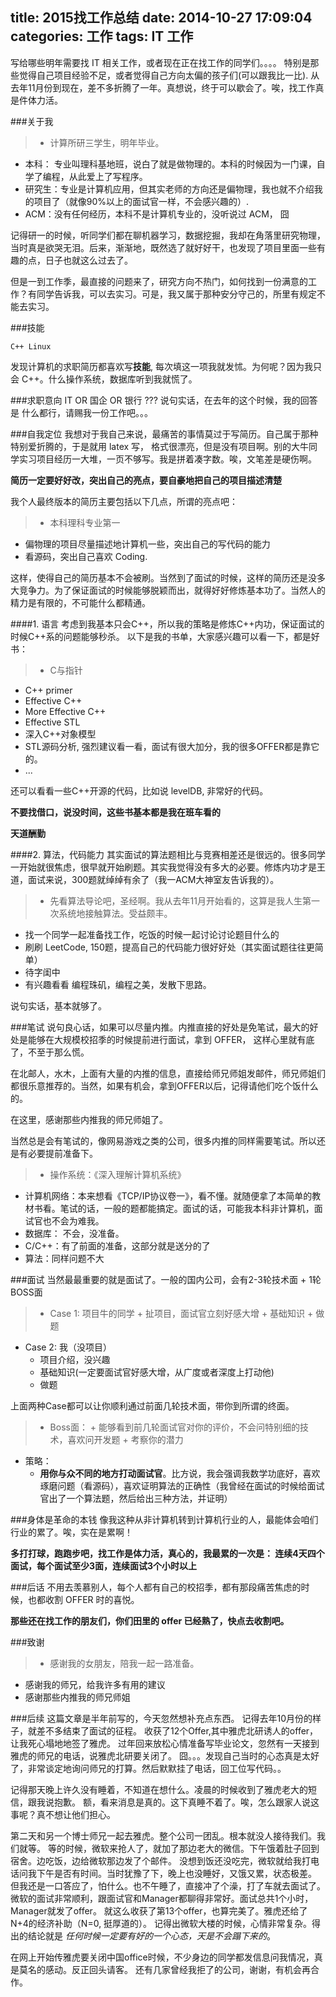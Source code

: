 title: 2015找工作总结
date: 2014-10-27 17:09:04
categories: 工作
tags: IT 工作
---
写给哪些明年需要找 IT 相关工作，或者现在正在找工作的同学们。。。。
特别是那些觉得自己项目经验不足，或者觉得自己方向太偏的孩子们(可以跟我比一比).
从去年11月份到现在，差不多折腾了一年。真想说，终于可以歇会了。唉，找工作真是件体力活。

<!--more-->

###关于我
> + 计算所研三学生，明年毕业。
+ 本科： 专业叫理科基地班，说白了就是做物理的。本科的时候因为一门课，自学了编程，从此爱上了写程序。
+ 研究生：专业是计算机应用，但其实老师的方向还是偏物理，我也就不介绍我的项目了（就像90%以上的面试官一样，不会感兴趣的）.
+ ACM：没有任何经历，本科不是计算机专业的，没听说过 ACM， 囧

记得研一的时候，听同学们都在聊机器学习，数据挖掘，我却在角落里研究物理，当时真是欲哭无泪。后来，渐渐地，既然选了就好好干，也发现了项目里面一些有趣的点，日子也就这么过去了。

但是一到工作季，最直接的问题来了，研究方向不热门，如何找到一份满意的工作？有同学告诉我，可以去实习。可是，我又属于那种安分守己的，所里有规定不能去实习。

###技能
```
C++ Linux
```
发现计算机的求职简历都喜欢写**技能**, 每次填这一项我就发怵。为何呢？因为我只会 C++。什么操作系统，数据库听到我就慌了。

###求职意向
IT OR 国企 OR 银行 ???
说句实话，在去年的这个时候，我的回答是 什么都行，请赐我一份工作吧。。。

###自我定位
我想对于我自己来说，最痛苦的事情莫过于写简历。自己属于那种特别爱折腾的，于是就用 latex 写，
格式很漂亮，但是没有项目啊。别的大牛同学实习项目经历一大堆，一页不够写。我是拼着凑字数。唉，文笔差是硬伤啊。

**简历一定要好好改，突出自己的亮点，要自豪地把自己的项目描述清楚**

我个人最终版本的简历主要包括以下几点，所谓的亮点吧：
> + 本科理科专业第一
+ 偏物理的项目尽量描述地计算机一些，突出自己的写代码的能力
+ 看源码，突出自己喜欢 Coding.

这样，使得自己的简历基本不会被刷。当然到了面试的时候，这样的简历还是没多大竞争力。为了保证面试的时候能够脱颖而出，就得好好修炼基本功了。当然人的精力是有限的，不可能什么都精通。

####1. 语言
考虑到我基本只会C++，所以我的策略是修炼C++内功，保证面试的时候C++系的问题能够秒杀。
以下是我的书单，大家感兴趣可以看一下，都是好书：
> + C与指针
+ C++ primer
+ Effective C++
+ More Effective C++
+ Effective STL
+ 深入C++对象模型
+ STL源码分析, 强烈建议看一看，面试有很大加分，我的很多OFFER都是靠它的。
+ ...

还可以看看一些C++开源的代码，比如说 levelDB, 非常好的代码。

**不要找借口，说没时间，这些书基本都是我在班车看的**

**天道酬勤**

####2. 算法，代码能力
其实面试的算法题相比与竞赛相差还是很远的。很多同学一开始就很焦虑，很早就开始刷题。其实我觉得没有多大的必要。修炼内功才是王道，面试来说，300题就绰绰有余了（我一ACM大神室友告诉我的）。
> + 先看算法导论吧，圣经啊。我从去年11月开始看的，这算是我人生第一次系统地接触算法。受益颇丰。
+ 找一个同学一起准备找工作，吃饭的时候一起讨论讨论题目什么的
+ 刷刷 LeetCode, 150题，提高自己的代码能力很好好处（其实面试题往往更简单）
+ 待字闺中
+ 有兴趣看看 编程珠矶，编程之美，发散下思路。

说句实话，基本就够了。

###笔试
说句良心话，如果可以尽量内推。内推直接的好处是免笔试，最大的好处是能够在大规模校招季的时候提前进行面试，拿到 OFFER， 这样心里就有底了，不至于那么慌。

在北邮人，水木，上面有大量的内推的信息，直接给师兄师姐发邮件，师兄师姐们都很乐意推荐的。当然，如果有机会，拿到OFFER以后，记得请他们吃个饭什么的。

在这里，感谢那些内推我的师兄师姐了。

当然总是会有笔试的，像网易游戏之类的公司，很多内推的同样需要笔试。所以还是有必要提前准备下。
> + 操作系统：《深入理解计算机系统》
+ 计算机网络：本来想看《TCP/IP协议卷一》，看不懂。就随便拿了本简单的教材书看。笔试的话，一般的题都能搞定。面试的话，可能我本科非计算机，面试官也不会为难我。
+ 数据库： 不会，没准备。
+ C/C++：有了前面的准备，这部分就是送分的了
+ 算法：同样问题不大

###面试
当然最最重要的就是面试了。一般的国内公司，会有2-3轮技术面 + 1轮BOSS面

> + Case 1: 项目牛的同学
	+ 扯项目，面试官立刻好感大增
	+ 基础知识
	+ 做题
+ Case 2: 我（没项目）
	+ 项目介绍，没兴趣
	+ 基础知识(一定要面试官好感大增，从广度或者深度上打动他)
	+ 做题

上面两种Case都可以让你顺利通过前面几轮技术面，带你到所谓的终面。

> + Boss面：
	+ 能够看到前几轮面试官对你的评价，不会问特别细的技术，喜欢问开发题
	+ 考察你的潜力
+ 策略：
	+ **用你与众不同的地方打动面试官**。比方说，我会强调我数学功底好，喜欢琢磨问题（看源码），喜欢证明算法的正确性（我曾经在面试的时候给面试官出了一个算法题，然后给出三种方法，并证明）

###身体是革命的本钱
像我这种从非计算机转到计算机行业的人，最能体会咱们行业的累了。唉，实在是累啊！

**多打打球，跑跑步吧，找工作是体力活，真心的，我最累的一次是： 连续4天四个面试，每个面试至少3面，连续面试3个小时以上**

###后话
不用去羡慕别人，每个人都有自己的校招季，都有那段痛苦焦虑的时候，也都收割 OFFER 时的喜悦。

**那些还在找工作的朋友们，你们田里的 offer 已经熟了，快点去收割吧。**

###致谢
> + 感谢我的女朋友，陪我一起一路准备。
+ 感谢我的师兄，给我许多有用的建议
+ 感谢那些内推我的师兄师姐

###后续
这篇文章是半年前写的，今天忽然想补充点东西。
记得去年10月份的样子，就差不多结束了面试的征程。
收获了12个Offer,其中雅虎北研诱人的offer，让我死心塌地地签了雅虎。
过年回来放松心情准备写毕业论文，忽然有一天接到雅虎的师兄的电话，说雅虎北研要关闭了。
囧。。。发现自己当时的心态真是太好了，非常谈定地询问师兄的打算。然后默默挂了电话，回工位写代码。。

记得那天晚上许久没有睡着，不知道在想什么。凌晨的时候收到了雅虎老大的短信，跟我说抱歉。
额，看来消息是真的。这下真睡不着了。唉，怎么跟家人说这事呢？真不想让他们担心。

第二天和另一个博士师兄一起去雅虎。整个公司一团乱。根本就没人接待我们。我们就等。
等的时候，微软来抢人了，就加了那边老大的微信。下午饿着肚子回到宿舍。边吃饭，边给微软那边发了个邮件。
没想到饭还没吃完，微软就给我打电话问我下午是否有时间。当时犹豫了下，晚上也没睡好，又饿又累，状态极差。
但我还是一口答应了，怕什么。也不午睡了，直接冲了个澡，打了车就去面试了。
微软的面试非常顺利，跟面试官和Manager都聊得非常好。面试总共1个小时，Manager就发了offer。
就这么收获了第13个offer，也算完美了。雅虎还给了N+4的经济补助（N=0, 挺厚道的）。
记得出微软大楼的时候，心情非常复杂。得出的结论就是 *任何时候一定要有好的一个心态，天是不会蹋下来的*。

在网上开始传雅虎要关闭中国office时候，不少身边的同学都发信息问我情况，真是莫名的感动。反正回头请客。
还有几家曾经我拒了的公司，谢谢，有机会再合作。
